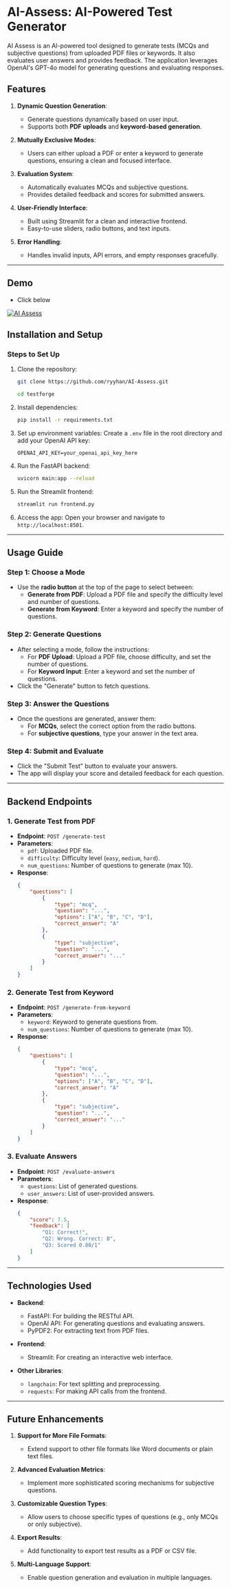 # AI-Assess: AI-Powered Test Generator

AI Assess is an AI-powered tool designed to generate tests (MCQs and subjective questions) from uploaded PDF files or keywords. It also evaluates user answers and provides feedback. The application leverages OpenAI's GPT-4o model for generating questions and evaluating responses.

## Features

1. **Dynamic Question Generation**:
   - Generate questions dynamically based on user input.
   - Supports both **PDF uploads** and **keyword-based generation**.

2. **Mutually Exclusive Modes**:
   - Users can either upload a PDF or enter a keyword to generate questions, ensuring a clean and focused interface.

3. **Evaluation System**:
   - Automatically evaluates MCQs and subjective questions.
   - Provides detailed feedback and scores for submitted answers.

4. **User-Friendly Interface**:
   - Built using Streamlit for a clean and interactive frontend.
   - Easy-to-use sliders, radio buttons, and text inputs.

5. **Error Handling**:
   - Handles invalid inputs, API errors, and empty responses gracefully.

---

## Demo
- Click below


[![AI Assess](https://img.youtube.com/vi/cdadwiiSF9E/0.jpg)]("https://youtu.be/cdadwiiSF9E")

## Installation and Setup

### Steps to Set Up

1. Clone the repository:
   ```bash
   git clone https://github.com/ryyhan/AI-Assess.git
   
   cd testforge
   ```

2. Install dependencies:
   ```bash
   pip install -r requirements.txt
   ```

3. Set up environment variables:
   Create a `.env` file in the root directory and add your OpenAI API key:
   ```env
   OPENAI_API_KEY=your_openai_api_key_here
   ```

4. Run the FastAPI backend:
   ```bash
   uvicorn main:app --reload
   ```

5. Run the Streamlit frontend:
   ```bash
   streamlit run frontend.py
   ```

6. Access the app:
   Open your browser and navigate to `http://localhost:8501`.

---

## Usage Guide

### Step 1: Choose a Mode
- Use the **radio button** at the top of the page to select between:
  - **Generate from PDF**: Upload a PDF file and specify the difficulty level and number of questions.
  - **Generate from Keyword**: Enter a keyword and specify the number of questions.

### Step 2: Generate Questions
- After selecting a mode, follow the instructions:
  - For **PDF Upload**: Upload a PDF file, choose difficulty, and set the number of questions.
  - For **Keyword Input**: Enter a keyword and set the number of questions.
- Click the "Generate" button to fetch questions.

### Step 3: Answer the Questions
- Once the questions are generated, answer them:
  - For **MCQs**, select the correct option from the radio buttons.
  - For **subjective questions**, type your answer in the text area.

### Step 4: Submit and Evaluate
- Click the "Submit Test" button to evaluate your answers.
- The app will display your score and detailed feedback for each question.

---

## Backend Endpoints

### 1. Generate Test from PDF
- **Endpoint**: `POST /generate-test`
- **Parameters**:
  - `pdf`: Uploaded PDF file.
  - `difficulty`: Difficulty level (`easy`, `medium`, `hard`).
  - `num_questions`: Number of questions to generate (max 10).
- **Response**:
  ```json
  {
      "questions": [
          {
              "type": "mcq",
              "question": "...",
              "options": ["A", "B", "C", "D"],
              "correct_answer": "A"
          },
          {
              "type": "subjective",
              "question": "...",
              "correct_answer": "..."
          }
      ]
  }
  ```

### 2. Generate Test from Keyword
- **Endpoint**: `POST /generate-from-keyword`
- **Parameters**:
  - `keyword`: Keyword to generate questions from.
  - `num_questions`: Number of questions to generate (max 10).
- **Response**:
  ```json
  {
      "questions": [
          {
              "type": "mcq",
              "question": "...",
              "options": ["A", "B", "C", "D"],
              "correct_answer": "A"
          },
          {
              "type": "subjective",
              "question": "...",
              "correct_answer": "..."
          }
      ]
  }
  ```

### 3. Evaluate Answers
- **Endpoint**: `POST /evaluate-answers`
- **Parameters**:
  - `questions`: List of generated questions.
  - `user_answers`: List of user-provided answers.
- **Response**:
  ```json
  {
      "score": 7.5,
      "feedback": [
          "Q1: Correct!",
          "Q2: Wrong. Correct: B",
          "Q3: Scored 0.80/1"
      ]
  }
  ```

---

## Technologies Used

- **Backend**:
  - FastAPI: For building the RESTful API.
  - OpenAI API: For generating questions and evaluating answers.
  - PyPDF2: For extracting text from PDF files.

- **Frontend**:
  - Streamlit: For creating an interactive web interface.

- **Other Libraries**:
  - `langchain`: For text splitting and preprocessing.
  - `requests`: For making API calls from the frontend.

---

## Future Enhancements

1. **Support for More File Formats**:
   - Extend support to other file formats like Word documents or plain text files.

2. **Advanced Evaluation Metrics**:
   - Implement more sophisticated scoring mechanisms for subjective questions.

3. **Customizable Question Types**:
   - Allow users to choose specific types of questions (e.g., only MCQs or only subjective).

4. **Export Results**:
   - Add functionality to export test results as a PDF or CSV file.

5. **Multi-Language Support**:
   - Enable question generation and evaluation in multiple languages.
